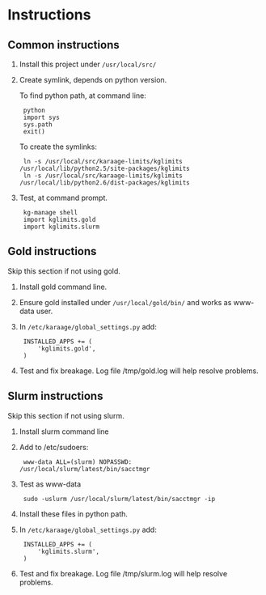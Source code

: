 # Instructions

## Common instructions

1. Install this project under `/usr/local/src/`
2. Create symlink, depends on python version.

    To find python path, at command line:

        python
        import sys
        sys.path
        exit()

    To create the symlinks:

        ln -s /usr/local/src/karaage-limits/kglimits /usr/local/lib/python2.5/site-packages/kglimits
        ln -s /usr/local/src/karaage-limits/kglimits /usr/local/lib/python2.6/dist-packages/kglimits

3. Test, at command prompt.

        kg-manage shell
        import kglimits.gold
        import kglimits.slurm




## Gold instructions

Skip this section if not using gold.

1. Install gold command line.
2. Ensure gold installed under `/usr/local/gold/bin/` and works as www-data user.
3. In `/etc/karaage/global_settings.py` add:

        INSTALLED_APPS += (
            'kglimits.gold',
        )

4. Test and fix breakage. Log file /tmp/gold.log will help resolve problems.





## Slurm instructions

Skip this section if not using slurm.

1. Install slurm command line
2. Add to /etc/sudoers:

        www-data ALL=(slurm) NOPASSWD: /usr/local/slurm/latest/bin/sacctmgr

2. Test as www-data

        sudo -uslurm /usr/local/slurm/latest/bin/sacctmgr -ip

3. Install these files in python path.
4. In `/etc/karaage/global_settings.py` add:

        INSTALLED_APPS += (
            'kglimits.slurm',
        )

5. Test and fix breakage. Log file /tmp/slurm.log will help resolve problems.
